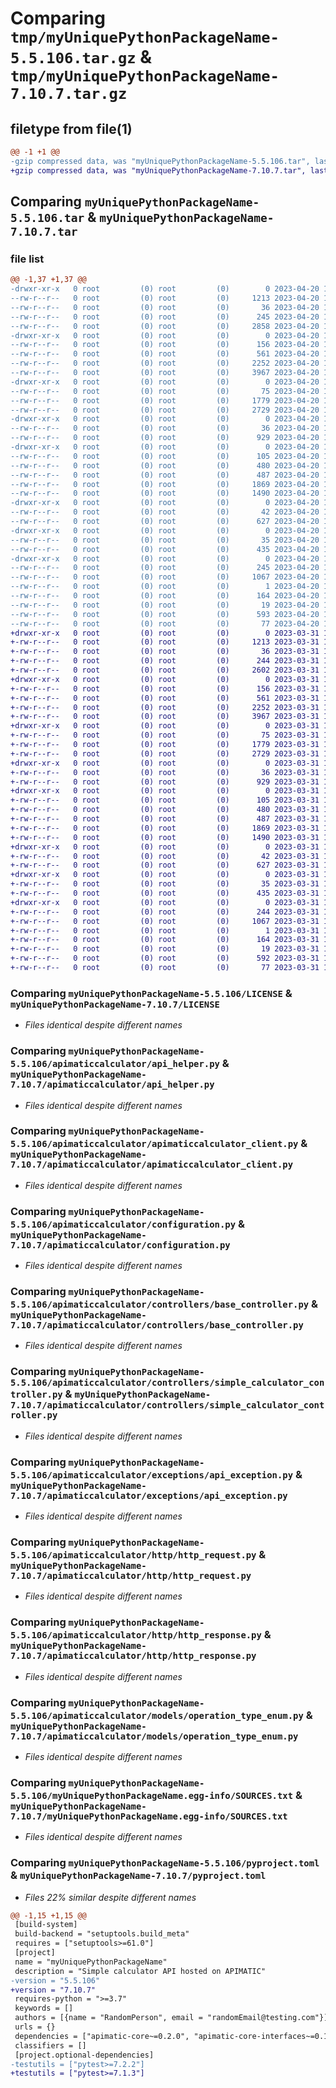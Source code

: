# Comparing `tmp/myUniquePythonPackageName-5.5.106.tar.gz` & `tmp/myUniquePythonPackageName-7.10.7.tar.gz`

## filetype from file(1)

```diff
@@ -1 +1 @@
-gzip compressed data, was "myUniquePythonPackageName-5.5.106.tar", last modified: Thu Apr 20 10:39:49 2023, max compression
+gzip compressed data, was "myUniquePythonPackageName-7.10.7.tar", last modified: Fri Mar 31 12:05:44 2023, max compression
```

## Comparing `myUniquePythonPackageName-5.5.106.tar` & `myUniquePythonPackageName-7.10.7.tar`

### file list

```diff
@@ -1,37 +1,37 @@
-drwxr-xr-x   0 root         (0) root         (0)        0 2023-04-20 10:39:49.127669 myUniquePythonPackageName-5.5.106/
--rw-r--r--   0 root         (0) root         (0)     1213 2023-04-20 10:39:21.000000 myUniquePythonPackageName-5.5.106/LICENSE
--rw-r--r--   0 root         (0) root         (0)       36 2023-04-20 10:39:21.000000 myUniquePythonPackageName-5.5.106/MANIFEST.in
--rw-r--r--   0 root         (0) root         (0)      245 2023-04-20 10:39:49.127669 myUniquePythonPackageName-5.5.106/PKG-INFO
--rw-r--r--   0 root         (0) root         (0)     2858 2023-04-20 10:39:21.000000 myUniquePythonPackageName-5.5.106/README.md
-drwxr-xr-x   0 root         (0) root         (0)        0 2023-04-20 10:39:49.107669 myUniquePythonPackageName-5.5.106/apimaticcalculator/
--rw-r--r--   0 root         (0) root         (0)      156 2023-04-20 10:39:21.000000 myUniquePythonPackageName-5.5.106/apimaticcalculator/__init__.py
--rw-r--r--   0 root         (0) root         (0)      561 2023-04-20 10:39:21.000000 myUniquePythonPackageName-5.5.106/apimaticcalculator/api_helper.py
--rw-r--r--   0 root         (0) root         (0)     2252 2023-04-20 10:39:21.000000 myUniquePythonPackageName-5.5.106/apimaticcalculator/apimaticcalculator_client.py
--rw-r--r--   0 root         (0) root         (0)     3967 2023-04-20 10:39:21.000000 myUniquePythonPackageName-5.5.106/apimaticcalculator/configuration.py
-drwxr-xr-x   0 root         (0) root         (0)        0 2023-04-20 10:39:49.109669 myUniquePythonPackageName-5.5.106/apimaticcalculator/controllers/
--rw-r--r--   0 root         (0) root         (0)       75 2023-04-20 10:39:21.000000 myUniquePythonPackageName-5.5.106/apimaticcalculator/controllers/__init__.py
--rw-r--r--   0 root         (0) root         (0)     1779 2023-04-20 10:39:21.000000 myUniquePythonPackageName-5.5.106/apimaticcalculator/controllers/base_controller.py
--rw-r--r--   0 root         (0) root         (0)     2729 2023-04-20 10:39:21.000000 myUniquePythonPackageName-5.5.106/apimaticcalculator/controllers/simple_calculator_controller.py
-drwxr-xr-x   0 root         (0) root         (0)        0 2023-04-20 10:39:49.110669 myUniquePythonPackageName-5.5.106/apimaticcalculator/exceptions/
--rw-r--r--   0 root         (0) root         (0)       36 2023-04-20 10:39:21.000000 myUniquePythonPackageName-5.5.106/apimaticcalculator/exceptions/__init__.py
--rw-r--r--   0 root         (0) root         (0)      929 2023-04-20 10:39:21.000000 myUniquePythonPackageName-5.5.106/apimaticcalculator/exceptions/api_exception.py
-drwxr-xr-x   0 root         (0) root         (0)        0 2023-04-20 10:39:49.118669 myUniquePythonPackageName-5.5.106/apimaticcalculator/http/
--rw-r--r--   0 root         (0) root         (0)      105 2023-04-20 10:39:21.000000 myUniquePythonPackageName-5.5.106/apimaticcalculator/http/__init__.py
--rw-r--r--   0 root         (0) root         (0)      480 2023-04-20 10:39:21.000000 myUniquePythonPackageName-5.5.106/apimaticcalculator/http/http_call_back.py
--rw-r--r--   0 root         (0) root         (0)      487 2023-04-20 10:39:21.000000 myUniquePythonPackageName-5.5.106/apimaticcalculator/http/http_method_enum.py
--rw-r--r--   0 root         (0) root         (0)     1869 2023-04-20 10:39:21.000000 myUniquePythonPackageName-5.5.106/apimaticcalculator/http/http_request.py
--rw-r--r--   0 root         (0) root         (0)     1490 2023-04-20 10:39:21.000000 myUniquePythonPackageName-5.5.106/apimaticcalculator/http/http_response.py
-drwxr-xr-x   0 root         (0) root         (0)        0 2023-04-20 10:39:49.120669 myUniquePythonPackageName-5.5.106/apimaticcalculator/models/
--rw-r--r--   0 root         (0) root         (0)       42 2023-04-20 10:39:21.000000 myUniquePythonPackageName-5.5.106/apimaticcalculator/models/__init__.py
--rw-r--r--   0 root         (0) root         (0)      627 2023-04-20 10:39:21.000000 myUniquePythonPackageName-5.5.106/apimaticcalculator/models/operation_type_enum.py
-drwxr-xr-x   0 root         (0) root         (0)        0 2023-04-20 10:39:49.123669 myUniquePythonPackageName-5.5.106/apimaticcalculator/utilities/
--rw-r--r--   0 root         (0) root         (0)       35 2023-04-20 10:39:21.000000 myUniquePythonPackageName-5.5.106/apimaticcalculator/utilities/__init__.py
--rw-r--r--   0 root         (0) root         (0)      435 2023-04-20 10:39:21.000000 myUniquePythonPackageName-5.5.106/apimaticcalculator/utilities/file_wrapper.py
-drwxr-xr-x   0 root         (0) root         (0)        0 2023-04-20 10:39:49.127669 myUniquePythonPackageName-5.5.106/myUniquePythonPackageName.egg-info/
--rw-r--r--   0 root         (0) root         (0)      245 2023-04-20 10:39:49.000000 myUniquePythonPackageName-5.5.106/myUniquePythonPackageName.egg-info/PKG-INFO
--rw-r--r--   0 root         (0) root         (0)     1067 2023-04-20 10:39:49.000000 myUniquePythonPackageName-5.5.106/myUniquePythonPackageName.egg-info/SOURCES.txt
--rw-r--r--   0 root         (0) root         (0)        1 2023-04-20 10:39:49.000000 myUniquePythonPackageName-5.5.106/myUniquePythonPackageName.egg-info/dependency_links.txt
--rw-r--r--   0 root         (0) root         (0)      164 2023-04-20 10:39:49.000000 myUniquePythonPackageName-5.5.106/myUniquePythonPackageName.egg-info/requires.txt
--rw-r--r--   0 root         (0) root         (0)       19 2023-04-20 10:39:49.000000 myUniquePythonPackageName-5.5.106/myUniquePythonPackageName.egg-info/top_level.txt
--rw-r--r--   0 root         (0) root         (0)      593 2023-04-20 10:39:21.000000 myUniquePythonPackageName-5.5.106/pyproject.toml
--rw-r--r--   0 root         (0) root         (0)       77 2023-04-20 10:39:49.128669 myUniquePythonPackageName-5.5.106/setup.cfg
+drwxr-xr-x   0 root         (0) root         (0)        0 2023-03-31 12:05:44.125621 myUniquePythonPackageName-7.10.7/
+-rw-r--r--   0 root         (0) root         (0)     1213 2023-03-31 12:05:12.000000 myUniquePythonPackageName-7.10.7/LICENSE
+-rw-r--r--   0 root         (0) root         (0)       36 2023-03-31 12:05:12.000000 myUniquePythonPackageName-7.10.7/MANIFEST.in
+-rw-r--r--   0 root         (0) root         (0)      244 2023-03-31 12:05:44.126621 myUniquePythonPackageName-7.10.7/PKG-INFO
+-rw-r--r--   0 root         (0) root         (0)     2602 2023-03-31 12:05:12.000000 myUniquePythonPackageName-7.10.7/README.md
+drwxr-xr-x   0 root         (0) root         (0)        0 2023-03-31 12:05:44.102621 myUniquePythonPackageName-7.10.7/apimaticcalculator/
+-rw-r--r--   0 root         (0) root         (0)      156 2023-03-31 12:05:12.000000 myUniquePythonPackageName-7.10.7/apimaticcalculator/__init__.py
+-rw-r--r--   0 root         (0) root         (0)      561 2023-03-31 12:05:12.000000 myUniquePythonPackageName-7.10.7/apimaticcalculator/api_helper.py
+-rw-r--r--   0 root         (0) root         (0)     2252 2023-03-31 12:05:12.000000 myUniquePythonPackageName-7.10.7/apimaticcalculator/apimaticcalculator_client.py
+-rw-r--r--   0 root         (0) root         (0)     3967 2023-03-31 12:05:12.000000 myUniquePythonPackageName-7.10.7/apimaticcalculator/configuration.py
+drwxr-xr-x   0 root         (0) root         (0)        0 2023-03-31 12:05:44.108621 myUniquePythonPackageName-7.10.7/apimaticcalculator/controllers/
+-rw-r--r--   0 root         (0) root         (0)       75 2023-03-31 12:05:12.000000 myUniquePythonPackageName-7.10.7/apimaticcalculator/controllers/__init__.py
+-rw-r--r--   0 root         (0) root         (0)     1779 2023-03-31 12:05:12.000000 myUniquePythonPackageName-7.10.7/apimaticcalculator/controllers/base_controller.py
+-rw-r--r--   0 root         (0) root         (0)     2729 2023-03-31 12:05:12.000000 myUniquePythonPackageName-7.10.7/apimaticcalculator/controllers/simple_calculator_controller.py
+drwxr-xr-x   0 root         (0) root         (0)        0 2023-03-31 12:05:44.111621 myUniquePythonPackageName-7.10.7/apimaticcalculator/exceptions/
+-rw-r--r--   0 root         (0) root         (0)       36 2023-03-31 12:05:12.000000 myUniquePythonPackageName-7.10.7/apimaticcalculator/exceptions/__init__.py
+-rw-r--r--   0 root         (0) root         (0)      929 2023-03-31 12:05:12.000000 myUniquePythonPackageName-7.10.7/apimaticcalculator/exceptions/api_exception.py
+drwxr-xr-x   0 root         (0) root         (0)        0 2023-03-31 12:05:44.115621 myUniquePythonPackageName-7.10.7/apimaticcalculator/http/
+-rw-r--r--   0 root         (0) root         (0)      105 2023-03-31 12:05:12.000000 myUniquePythonPackageName-7.10.7/apimaticcalculator/http/__init__.py
+-rw-r--r--   0 root         (0) root         (0)      480 2023-03-31 12:05:12.000000 myUniquePythonPackageName-7.10.7/apimaticcalculator/http/http_call_back.py
+-rw-r--r--   0 root         (0) root         (0)      487 2023-03-31 12:05:12.000000 myUniquePythonPackageName-7.10.7/apimaticcalculator/http/http_method_enum.py
+-rw-r--r--   0 root         (0) root         (0)     1869 2023-03-31 12:05:12.000000 myUniquePythonPackageName-7.10.7/apimaticcalculator/http/http_request.py
+-rw-r--r--   0 root         (0) root         (0)     1490 2023-03-31 12:05:12.000000 myUniquePythonPackageName-7.10.7/apimaticcalculator/http/http_response.py
+drwxr-xr-x   0 root         (0) root         (0)        0 2023-03-31 12:05:44.117621 myUniquePythonPackageName-7.10.7/apimaticcalculator/models/
+-rw-r--r--   0 root         (0) root         (0)       42 2023-03-31 12:05:12.000000 myUniquePythonPackageName-7.10.7/apimaticcalculator/models/__init__.py
+-rw-r--r--   0 root         (0) root         (0)      627 2023-03-31 12:05:12.000000 myUniquePythonPackageName-7.10.7/apimaticcalculator/models/operation_type_enum.py
+drwxr-xr-x   0 root         (0) root         (0)        0 2023-03-31 12:05:44.120621 myUniquePythonPackageName-7.10.7/apimaticcalculator/utilities/
+-rw-r--r--   0 root         (0) root         (0)       35 2023-03-31 12:05:12.000000 myUniquePythonPackageName-7.10.7/apimaticcalculator/utilities/__init__.py
+-rw-r--r--   0 root         (0) root         (0)      435 2023-03-31 12:05:12.000000 myUniquePythonPackageName-7.10.7/apimaticcalculator/utilities/file_wrapper.py
+drwxr-xr-x   0 root         (0) root         (0)        0 2023-03-31 12:05:44.125621 myUniquePythonPackageName-7.10.7/myUniquePythonPackageName.egg-info/
+-rw-r--r--   0 root         (0) root         (0)      244 2023-03-31 12:05:44.000000 myUniquePythonPackageName-7.10.7/myUniquePythonPackageName.egg-info/PKG-INFO
+-rw-r--r--   0 root         (0) root         (0)     1067 2023-03-31 12:05:44.000000 myUniquePythonPackageName-7.10.7/myUniquePythonPackageName.egg-info/SOURCES.txt
+-rw-r--r--   0 root         (0) root         (0)        1 2023-03-31 12:05:44.000000 myUniquePythonPackageName-7.10.7/myUniquePythonPackageName.egg-info/dependency_links.txt
+-rw-r--r--   0 root         (0) root         (0)      164 2023-03-31 12:05:44.000000 myUniquePythonPackageName-7.10.7/myUniquePythonPackageName.egg-info/requires.txt
+-rw-r--r--   0 root         (0) root         (0)       19 2023-03-31 12:05:44.000000 myUniquePythonPackageName-7.10.7/myUniquePythonPackageName.egg-info/top_level.txt
+-rw-r--r--   0 root         (0) root         (0)      592 2023-03-31 12:05:12.000000 myUniquePythonPackageName-7.10.7/pyproject.toml
+-rw-r--r--   0 root         (0) root         (0)       77 2023-03-31 12:05:44.127621 myUniquePythonPackageName-7.10.7/setup.cfg
```

### Comparing `myUniquePythonPackageName-5.5.106/LICENSE` & `myUniquePythonPackageName-7.10.7/LICENSE`

 * *Files identical despite different names*

### Comparing `myUniquePythonPackageName-5.5.106/apimaticcalculator/api_helper.py` & `myUniquePythonPackageName-7.10.7/apimaticcalculator/api_helper.py`

 * *Files identical despite different names*

### Comparing `myUniquePythonPackageName-5.5.106/apimaticcalculator/apimaticcalculator_client.py` & `myUniquePythonPackageName-7.10.7/apimaticcalculator/apimaticcalculator_client.py`

 * *Files identical despite different names*

### Comparing `myUniquePythonPackageName-5.5.106/apimaticcalculator/configuration.py` & `myUniquePythonPackageName-7.10.7/apimaticcalculator/configuration.py`

 * *Files identical despite different names*

### Comparing `myUniquePythonPackageName-5.5.106/apimaticcalculator/controllers/base_controller.py` & `myUniquePythonPackageName-7.10.7/apimaticcalculator/controllers/base_controller.py`

 * *Files identical despite different names*

### Comparing `myUniquePythonPackageName-5.5.106/apimaticcalculator/controllers/simple_calculator_controller.py` & `myUniquePythonPackageName-7.10.7/apimaticcalculator/controllers/simple_calculator_controller.py`

 * *Files identical despite different names*

### Comparing `myUniquePythonPackageName-5.5.106/apimaticcalculator/exceptions/api_exception.py` & `myUniquePythonPackageName-7.10.7/apimaticcalculator/exceptions/api_exception.py`

 * *Files identical despite different names*

### Comparing `myUniquePythonPackageName-5.5.106/apimaticcalculator/http/http_request.py` & `myUniquePythonPackageName-7.10.7/apimaticcalculator/http/http_request.py`

 * *Files identical despite different names*

### Comparing `myUniquePythonPackageName-5.5.106/apimaticcalculator/http/http_response.py` & `myUniquePythonPackageName-7.10.7/apimaticcalculator/http/http_response.py`

 * *Files identical despite different names*

### Comparing `myUniquePythonPackageName-5.5.106/apimaticcalculator/models/operation_type_enum.py` & `myUniquePythonPackageName-7.10.7/apimaticcalculator/models/operation_type_enum.py`

 * *Files identical despite different names*

### Comparing `myUniquePythonPackageName-5.5.106/myUniquePythonPackageName.egg-info/SOURCES.txt` & `myUniquePythonPackageName-7.10.7/myUniquePythonPackageName.egg-info/SOURCES.txt`

 * *Files identical despite different names*

### Comparing `myUniquePythonPackageName-5.5.106/pyproject.toml` & `myUniquePythonPackageName-7.10.7/pyproject.toml`

 * *Files 22% similar despite different names*

```diff
@@ -1,15 +1,15 @@
 [build-system]
 build-backend = "setuptools.build_meta"
 requires = ["setuptools>=61.0"]
 [project]
 name = "myUniquePythonPackageName"
 description = "Simple calculator API hosted on APIMATIC"
-version = "5.5.106"
+version = "7.10.7"
 requires-python = ">=3.7"
 keywords = []
 authors = [{name = "RandomPerson", email = "randomEmail@testing.com"}]
 urls = {}
 dependencies = ["apimatic-core~=0.2.0", "apimatic-core-interfaces~=0.1.0", "apimatic-requests-client-adapter~=0.1.0", "python-dateutil~=2.8.1", "enum34~=1.1, >=1.1.10"]
 classifiers = []
 [project.optional-dependencies]
-testutils = ["pytest>=7.2.2"]
+testutils = ["pytest>=7.1.3"]
```

